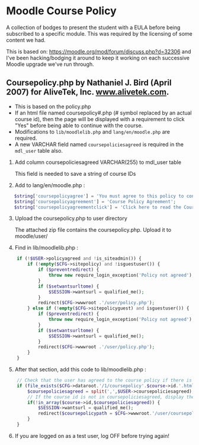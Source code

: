 # Moodle Course Policy
A collection of bodges to present the student with a EULA before being subscribed to a
specific module. This was required by the licensing of some content we had.

This is based on: https://moodle.org/mod/forum/discuss.php?d=32306 and I've been
hacking/bodging it around to keep it working on each successive Moodle upgrade
we've run through.


## Coursepolicy.php by Nathaniel J. Bird (April 2007) for AliveTek, Inc. www.alivetek.com.

* This is based on the policy.php 
* If an html file named coursepolicy#.php (# symbol replaced by an actual course id), then the page will be displayed 
    with a requirement to click "Yes" before being able to continue with the course.
* Modifications to `lib/moodlelib.php` and `lang/en/moodle.php` are required. 
* A new VARCHAR field named `coursepoliciesagreed` is required in the `mdl_user` table also. 


1. Add column coursepoliciesagreed VARCHAR(255) to mdl_user table

   This field is needed to save a string of course IDs

2. Add to lang/en/moodle.php :
```php
   $string['coursepolicyagree'] = 'You must agree to this policy to continue using this site.  Do you agree?';
   $string['coursepolicyagreement'] = 'Course Policy Agreement';
   $string['coursepolicyagreementclick'] = 'Click here to read the Course Policy Agreement';
```
3. Upload the coursepolicy.php to user directory

   The attached zip file contains the coursepolicy.php. Upload it to moodle/user/

4. Find in lib/moodlelib.php :
```php
	if (!$USER->policyagreed and !is_siteadmin()) {
        if (!empty($CFG->sitepolicy) and !isguestuser()) {
            if ($preventredirect) {
                throw new require_login_exception('Policy not agreed');
            }
            if ($setwantsurltome) {
                $SESSION->wantsurl = qualified_me();
            }
            redirect($CFG->wwwroot .'/user/policy.php');
        } else if (!empty($CFG->sitepolicyguest) and isguestuser()) {
            if ($preventredirect) {
                throw new require_login_exception('Policy not agreed');
            }
            if ($setwantsurltome) {
                $SESSION->wantsurl = qualified_me();
            }
            redirect($CFG->wwwroot .'/user/policy.php');
        }
    }
```
5. After that section, add this code to lib/moodlelib.php :
```php
    // Check that the user has agreed to the course policy if there is one
    if (file_exists($CFG->dataroot.'/1/coursepolicy'.$course->id.'.html')) {
        $coursepoliciesagreed = split(',',$USER->coursepoliciesagreed);
        // If the course id is not in coursepoliciesagreed, display the course policy
        if(!in_array($course->id,$coursepoliciesagreed)) {
            $SESSION->wantsurl = qualified_me();
            redirect($coursepolicypath = $CFG->wwwroot.'/user/coursepolicy.php?id='.$course->id);
        }
    }
```
6. If you are logged on as a test user, log OFF before trying again!
